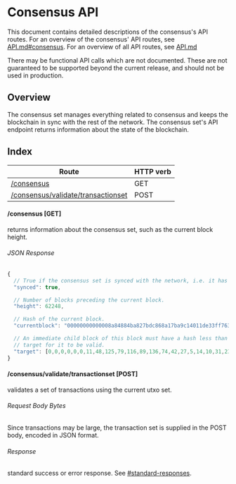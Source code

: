 Consensus API
=============

This document contains detailed descriptions of the consensus's API routes. For
an overview of the consensus' API routes, see
[API.md#consensus](/doc/API.md#consensus).  For an overview of all API routes,
see [API.md](/doc/API.md)

There may be functional API calls which are not documented. These are not
guaranteed to be supported beyond the current release, and should not be used
in production.

Overview
--------

The consensus set manages everything related to consensus and keeps the
blockchain in sync with the rest of the network. The consensus set's API
endpoint returns information about the state of the blockchain.

Index
-----

| Route                                                                       | HTTP verb |
| --------------------------------------------------------------------------- | --------- |
| [/consensus](#consensus-get)                                                | GET       |
| [/consensus/validate/transactionset](#consensusvalidatetransactionset-post) | POST      |

#### /consensus [GET]

returns information about the consensus set, such as the current block height.

###### JSON Response
```javascript
{
  // True if the consensus set is synced with the network, i.e. it has downloaded the entire blockchain.
  "synced": true,

  // Number of blocks preceding the current block.
  "height": 62248,

  // Hash of the current block.
  "currentblock": "00000000000008a84884ba827bdc868a17ba9c14011de33ff763bd95779a9cf1",

  // An immediate child block of this block must have a hash less than this
  // target for it to be valid.
  "target": [0,0,0,0,0,0,11,48,125,79,116,89,136,74,42,27,5,14,10,31,23,53,226,238,202,219,5,204,38,32,59,165]
}
```

#### /consensus/validate/transactionset [POST]

validates a set of transactions using the current utxo set.

###### Request Body Bytes

Since transactions may be large, the transaction set is supplied in the POST
body, encoded in JSON format.

###### Response
standard success or error response. See
[#standard-responses](#standard-responses).

